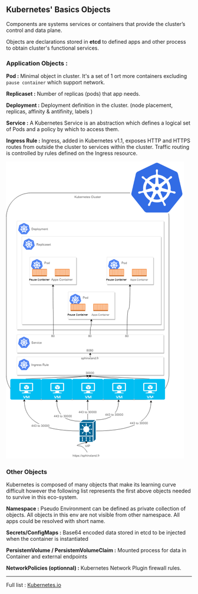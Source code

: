 ## Kubernetes' Basics Objects

Components are systems services or containers that provide  the cluster’s control and data plane.

Objects are declarations stored in **etcd** to defined apps and other process to obtain cluster's functional services.

### Application Objects :

**Pod :** Minimal object in cluster. It's a set of 1 ort more containers excluding `pause container` which support network.

**Replicaset :** Number of replicas (pods) that app needs.

**Deployment :** Deployment definition in the cluster. (node placement, replicas, affinity & antifinity, labels )

**Service :** A Kubernetes Service is an abstraction which defines a logical set of Pods and a policy by which to access them.

**Ingress Rule :** Ingress, added in Kubernetes v1.1, exposes HTTP and HTTPS routes from outside the cluster to services within the cluster. Traffic routing is controlled by rules defined on the Ingress resource.

![Kubernetes - Objects](https://github.com/Sphinxgaia/katacoda-learning-center/raw/master/kubernetes-101-intro-beginner/Kubernetes.png)

### Other Objects

Kubernetes is composed of many objects that make its learning curve difficult however the following list represents the first above objects needed to survive in this eco-system.

**Namespace :** Pseudo Environment can be defined as private collection of objects. All objects in this env are not visible from other namespace. All apps could be resolved with short name.

**Secrets/ConfigMaps :** Base64 encoded data stored in etcd to be injected when the container is instantiated

**PersistemVolume / PersistemVolumeClaim :** Mounted process for data in Container and external endpoints

**NetworkPolicies (optionnal) :** Kubernetes Network Plugin firewall rules.

---

Full list : [Kubernetes.io](https://kubernetes.io/docs/concepts/)